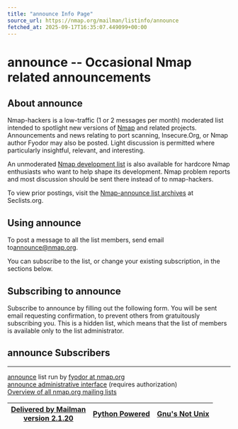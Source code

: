 ```yaml
---
title: "announce Info Page"
source_url: https://nmap.org/mailman/listinfo/announce
fetched_at: 2025-09-17T16:35:07.449099+00:00
---
```


announce -- Occasional Nmap related announcements
==========

About announce
----------

Nmap-hackers is a low-traffic (1 or 2 messages per month) moderated list intended to spotlight new versions of [Nmap](https://nmap.org/) and related projects. Announcements and news relating to port scanning, Insecure.Org, or Nmap author Fyodor may also be posted. Light discussion is permitted where particularly insightful, relevant, and interesting.  

An unmoderated [Nmap development list](https://nmap.org/mailman/listinfo/dev) is also available for hardcore Nmap enthusiasts who want to help shape its development. Nmap problem reports and most discussion should be sent there instead of to nmap-hackers.  

To view prior postings, visit the [Nmap-announce list archives](https://seclists.org/nmap-announce/) at Seclists.org.

Using announce
----------

To post a message to all the list members, send email to[announce@nmap.org](mailto:announce@nmap.org).

You can subscribe to the list, or change your existing
subscription, in the sections below.

Subscribing to announce
----------

Subscribe to announce by filling out the following
form.
You will be sent email requesting confirmation, to prevent others from gratuitously subscribing you. This is a hidden list, which means that the list of members is available only to the list administrator.

 announce Subscribers
----------

---
[announce](https://nmap.org/mailman/listinfo/announce) list run by [fyodor at nmap.org](mailto:announce-owner@nmap.org)  
[announce administrative interface](https://nmap.org/mailman/admin/announce) (requires authorization)  
[Overview of all nmap.org mailing lists](https://nmap.org/mailman/listinfo)

|[Delivered by Mailman  <br/>version 2.1.20](http://www.gnu.org/software/mailman/index.html)|[Python Powered](http://www.python.org/)|[Gnu's Not Unix](http://www.gnu.org/)|
|-------------------------------------------------------------------------------------------|----------------------------------------|-------------------------------------|